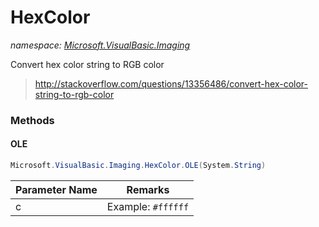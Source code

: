 ﻿# HexColor
_namespace: <a href="#" onClick="load('/docs/Microsoft.VisualBasic.Imaging/index.md')">Microsoft.VisualBasic.Imaging</a>_

Convert hex color string to RGB color

> http://stackoverflow.com/questions/13356486/convert-hex-color-string-to-rgb-color


### Methods

#### OLE
```csharp
Microsoft.VisualBasic.Imaging.HexColor.OLE(System.String)
```


|Parameter Name|Remarks|
|--------------|-------|
|c|Example: ``#ffffff``|



